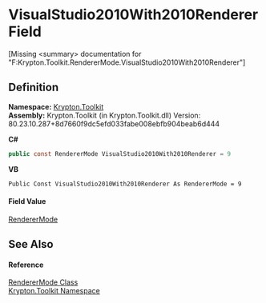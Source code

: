 # VisualStudio2010With2010Renderer Field


\[Missing &lt;summary&gt; documentation for "F:Krypton.Toolkit.RendererMode.VisualStudio2010With2010Renderer"\]



## Definition
**Namespace:** <a href="79d2eac2-21f4-54ff-7552-b20c33c30600.md">Krypton.Toolkit</a>  
**Assembly:** Krypton.Toolkit (in Krypton.Toolkit.dll) Version: 80.23.10.287+8d7660f9dc5efd033fabe008ebfb904beab6d444

**C#**
``` C#
public const RendererMode VisualStudio2010With2010Renderer = 9
```
**VB**
``` VB
Public Const VisualStudio2010With2010Renderer As RendererMode = 9
```



#### Field Value
<a href="636ce640-2730-2d08-db3c-c21b4d26c4fa.md">RendererMode</a>

## See Also


#### Reference
<a href="636ce640-2730-2d08-db3c-c21b4d26c4fa.md">RendererMode Class</a>  
<a href="79d2eac2-21f4-54ff-7552-b20c33c30600.md">Krypton.Toolkit Namespace</a>  
